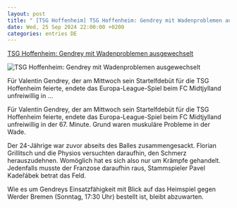 ```yaml
---
layout: post
title: " [TSG Hoffenheim] TSG Hoffenheim: Gendrey mit Wadenproblemen ausgewechselt"
date: Wed, 25 Sep 2024 22:00:00 +0200
categories: entries DE
---
```

[TSG Hoffenheim: Gendrey mit Wadenproblemen ausgewechselt](https://www.ligainsider.de/valentin-gendrey_35971/tsg-hoffenheim-gendrey-mit-wadenproblemen-ausgewechselt-364094/)

![TSG Hoffenheim: Gendrey mit Wadenproblemen ausgewechselt](https://cdn.ligainsider.de/uploads/2024/09/valentin-gendrey-tsg-hoffenheim-24-25.gif)

Für Valentin Gendrey, der am Mittwoch sein Startelfdebüt für die TSG Hoffenheim feierte, endete das Europa-League-Spiel beim FC Midtjylland unfreiwillig in ...

Für Valentin Gendrey, der am Mittwoch sein Startelfdebüt für die TSG Hoffenheim feierte, endete das Europa-League-Spiel beim FC Midtjylland unfreiwillig in der 67. Minute. Grund waren muskuläre Probleme in der Wade.



Der 24-Jährige war zuvor abseits des Balles zusammengesackt. Florian Grillitsch und die Physios versuchten daraufhin, den Schmerz herauszudehnen. Womöglich hat es sich also nur um Krämpfe gehandelt. Jedenfalls musste der Franzose daraufhin raus, Stammspieler Pavel Kadeřábek betrat das Feld.



Wie es um Gendreys Einsatzfähigkeit mit Blick auf das Heimspiel gegen Werder Bremen (Sonntag, 17:30 Uhr) bestellt ist, bleibt abzuwarten.

